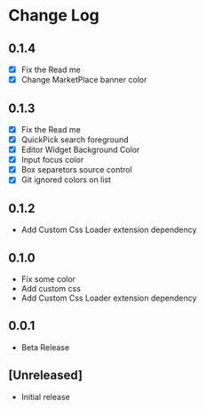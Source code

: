 # Change Log

## 0.1.4
- [x] Fix the Read me
- [x] Change MarketPlace banner color
  
## 0.1.3
- [x] Fix the Read me
- [x] QuickPick search foreground
- [x] Editor Widget Background Color
- [x] Input focus color
- [x] Box separetors source control
- [x] Git ignored colors on list

## 0.1.2
- Add Custom Css Loader extension dependency

## 0.1.0
- Fix some color
- Add custom css
- Add Custom Css Loader extension dependency

## 0.0.1
- Beta Release

## [Unreleased]
- Initial release
